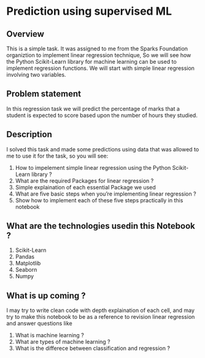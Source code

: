 # Prediction using supervised ML
## Overview
This is a simple task. It was assigned to me from the Sparks Foundation organiztion to implement linear regression technique, So
we will see how the Python Scikit-Learn library for machine learning can be used to implement regression functions. We will start with simple linear regression involving two variables.
## Problem statement
In this regression task we will predict the percentage of marks that a student is expected to score based upon the number of hours they studied.
## Description
I solved this task and made some predictions using data that was allowed to me to use it for the task, so you will see:
1. How to impelement simple linear regression using the Python Scikit-Learn library ?
2. What are the required Packages for linear regression ?
3. Simple explaination of each essential Package we used
4. What are five basic steps when you’re implementing linear regression ?
5. Show how to implement each of these five steps practically in this notebook
## What are the technologies usedin this Notebook ?
1. Scikit-Learn
2. Pandas
3. Matplotlib
4. Seaborn
5. Numpy

## What is up coming ?
I may try to write clean code with depth explaination of each cell, and may try to make this notebook to be as a reference to revision linear regression and answer questions like
1. What is machine learning ?
2. What are types of machine learning ?
3. What is the differece between classification and regression ?

